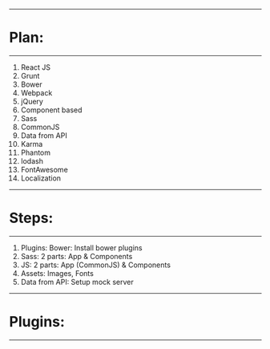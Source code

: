 -------------------------------------------
# Plan:
___________________________________________

1. React JS
2. Grunt
3. Bower
4. Webpack
5. jQuery
6. Component based
7. Sass
8. CommonJS
9. Data from API
10. Karma 
11. Phantom
12. lodash
13. FontAwesome
14. Localization


-------------------------------------------
# Steps:
___________________________________________

1. Plugins: Bower: Install bower plugins
2. Sass: 2 parts: App & Components
3. JS: 2 parts: App (CommonJS) & Components
4. Assets: Images, Fonts
5. Data from API: Setup mock server


-------------------------------------------
# Plugins:
___________________________________________


